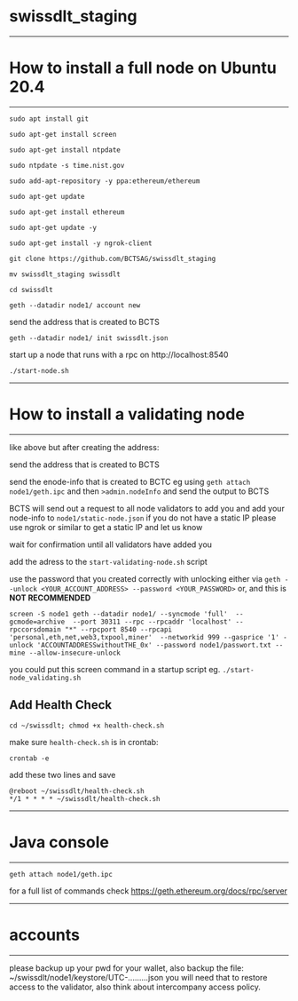 # swissdlt_staging

*****************************
# How to install a full node on Ubuntu 20.4
*****************************
```
sudo apt install git

sudo apt-get install screen

sudo apt-get install ntpdate

sudo ntpdate -s time.nist.gov

sudo add-apt-repository -y ppa:ethereum/ethereum

sudo apt-get update

sudo apt-get install ethereum

sudo apt-get update -y

sudo apt-get install -y ngrok-client

git clone https://github.com/BCTSAG/swissdlt_staging

mv swissdlt_staging swissdlt

cd swissdlt

geth --datadir node1/ account new

``` 

send the address that is created to BCTS 

```geth --datadir node1/ init swissdlt.json```

start up a node that runs with a rpc on http://localhost:8540

```./start-node.sh```

*****************************
# How to install a validating node
*********************************

like above but after creating the address:

send the address that is created to BCTS 

send the enode-info that is created to BCTC eg using `geth attach node1/geth.ipc` and then `>admin.nodeInfo` and send the output to BCTS

BCTS will send out a request to all node validators to add you and add your node-info to `node1/static-node.json` if you do not have a static IP please use ngrok or similar to get a static IP and let us know

wait for confirmation until all validators have added you

add the adress to the `start-validating-node.sh` script

use the password that you created correctly with unlocking either via `geth --unlock <YOUR_ACCOUNT_ADDRESS> --password <YOUR_PASSWORD>` or, and this is **NOT RECOMMENDED**

`screen -S node1 geth --datadir node1/ --syncmode 'full'  --gcmode=archive  --port 30311 --rpc --rpcaddr 'localhost' --rpccorsdomain "*" --rpcport 8540 --rpcapi 'personal,eth,net,web3,txpool,miner'  --networkid 999 --gasprice '1' -unlock 'ACCOUNTADDRESSwithoutTHE_0x' --password node1/passwort.txt --mine --allow-insecure-unlock`

you could put this screen command in a startup script eg. `./start-node_validating.sh`

## Add Health Check

`cd ~/swissdlt; chmod +x health-check.sh`

make sure `health-check.sh` is in crontab:

`crontab -e`

add these two lines and save

```
@reboot ~/swissdlt/health-check.sh
*/1 * * * * ~/swissdlt/health-check.sh
```

*****************************
# Java console
*********************************

`geth attach node1/geth.ipc`

for a full list of commands check https://geth.ethereum.org/docs/rpc/server

*****************************
# accounts
*********************************

please backup up your pwd for your wallet, also backup the file: ~/swissdlt/node1/keystore/UTC-.........json you will need that to restore access to the validator, also think about intercompany access policy.
